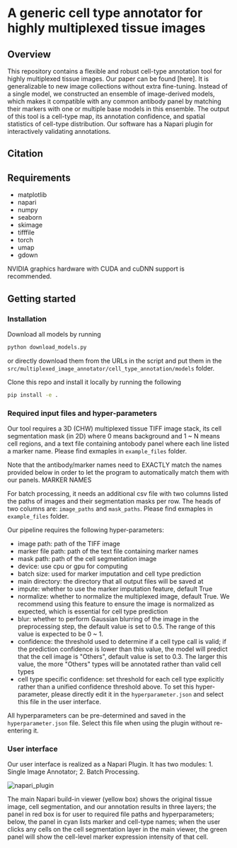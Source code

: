 # A generic cell type annotator for highly multiplexed tissue images

## Overview
This repository contains a flexible and robust cell-type annotation tool for highly multiplexed tissue images. Our paper can be found [here]. It is generalizable to new image collections without extra fine-tuning. 
Instead of a single model, we constructed an ensemble of image-derived models, which makes it compatible with any common antibody panel by matching their markers with one or multiple base models in this ensemble.
The output of this tool is a cell-type map, its annotation confidence, and spatial statistics of cell-type distribution. Our software has a Napari plugin for interactively validating annotations.

## Citation


## Requirements
- matplotlib
- napari
- numpy
- seaborn
- skimage
- tifffile
- torch
- umap
- gdown

NVIDIA graphics hardware with CUDA and cuDNN support is recommended. 

## Getting started
### Installation
Download all models by running
```bash
python download_models.py
```
or directly download them from the URLs in the script and put them in the `src/multiplexed_image_annotator/cell_type_annotation/models` folder.

Clone this repo and install it locally by running the following
```bash
pip install -e .
```

### Required input files and hyper-parameters
Our tool requires a 3D (CHW) multiplexed tissue TIFF image stack, its cell segmentation mask (in 2D) where 0 means background and 1 ~ N means cell regions, and a text file containing antobody panel where each line listed a marker name. Please find exmaples in `example_files` folder.

Note that the antibody/marker names need to EXACTLY match the names provided below in order to let the program to automatically match them with our panels.
MARKER NAMES

For batch processing, it needs an additional csv file with two columns listed the paths of images and their segmentation masks per row. The heads of two columns are: `image_paths` and `mask_paths`. Please find exmaples in `example_files` folder.

Our pipeline requires the following hyper-parameters:
- image path: path of the TIFF image
- marker file path: path of the text file containing marker names
- mask path: path of the cell segmentation image
- device: use cpu or gpu for computing
- batch size: used for marker imputation and cell type prediction
- main directory: the directory that all output files will be saved at
- impute: whether to use the marker imputation feature, default True
- normalize: whether to normalize the multiplexed image, default True. We recommend using this feature to ensure the image is normalized as expected, which is essential for cell type prediction
- blur: whether to perform Gaussian blurring of the image in the preprocessing step, the default value is set to 0.5. The range of this value is expected to be 0 ~ 1.
- confidence: the threshold used to determine if a cell type call is valid; if the prediction confidence is lower than this value, the model will predict that the cell image is "Others", default value is set to 0.3. The larger this value, the more "Others" types will be annotated rather than valid cell types
- cell type specific confidence: set threshold for each cell type explicitly rather than a unified confidence threshold above. To set this hyper-parameter, please directly edit it in the `hyperparameter.json` and select this file in the user interface.

All hyperparameters can be pre-determined and saved in the `hyperparameter.json` file. Select this file when using the plugin without re-entering it.


### User interface
Our user interface is realized as a Napari Plugin. It has two modules: 1. Single Image Annotator; 2. Batch Processing. 

![napari_plugin](https://github.com/user-attachments/assets/858c9845-3c00-4e18-bc15-88e482be5b59)

The main Napari build-in viewer (yellow box) shows the original tissue image, cell segmentation, and our annotation results in three layers; the panel in red box is for user to required file paths and hyperparameters; below, the panel in cyan lists marker and cell-type names; when the user clicks any cells on the cell segmentation layer in the main viewer, the green panel will show the cell-level marker expression intensity of that cell.
